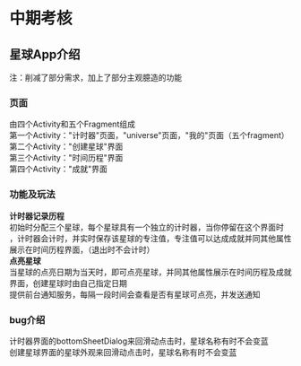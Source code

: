 # 中期考核  
## 星球App介绍  
注：削减了部分需求，加上了部分主观臆造的功能  
### 页面  
由四个Activity和五个Fragment组成  
第一个Activity："计时器"页面，"universe"页面，"我的"页面（五个fragment）  
第二个Activity："创建星球"界面  
第三个Activity："时间历程"界面  
第四个Activity："成就"界面  
### 功能及玩法  
**计时器记录历程**  
初始时分配三个星球，每个星球具有一个独立的计时器，当你停留在这个界面时  
，计时器会计时，并实时保存该星球的专注值，专注值可以达成成就并同其他属性  
展示在时间历程界面，（退出时不会计时）  
**点亮星球**  
当星球的点亮日期为当天时，即可点亮星球，并同其他属性展示在时间历程及成就  
界面，创建星球时由自己指定日期  
提供前台通知服务，每隔一段时间会查看是否有星球可点亮，并发送通知  
### bug介绍  
计时器界面的bottomSheetDialog来回滑动点击时，星球名称有时不会变蓝  
创建星球界面的星球外观来回滑动点击时，星球名称有时不会变蓝
